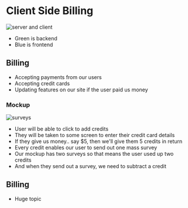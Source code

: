 # Client Side Billing
![server and client](https://i.imgur.com/qAbeINq.png)

* Green is backend
* Blue is frontend

## Billing
* Accepting payments from our users
* Accepting credit cards
* Updating features on our site if the user paid us money

### Mockup
![surveys](https://i.imgur.com/JZybVet.png)

* User will be able to click to add credits
* They will be taken to some screen to enter their credit card details
* If they give us money.. say $5, then we'll give them 5 credits in return
* Every credit enables our user to send out one mass survey
* Our mockup has two surveys so that means the user used up two credits
* And when they send out a survey, we need to subtract a credit

## Billing
* Huge topic
